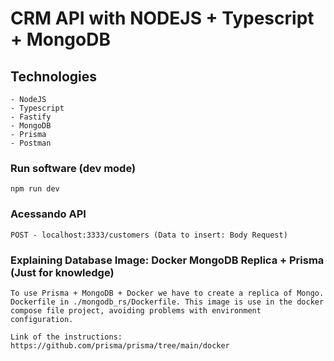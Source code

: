 # CRM API with NODEJS + Typescript + MongoDB

## Technologies
    - NodeJS
    - Typescript
    - Fastify
    - MongoDB
    - Prisma
    - Postman

### Run software (dev mode)
    npm run dev

### Acessando API
    POST - localhost:3333/customers (Data to insert: Body Request)


### Explaining Database Image: Docker MongoDB Replica + Prisma (Just for knowledge)
    To use Prisma + MongoDB + Docker we have to create a replica of Mongo. Dockerfile in ./mongodb_rs/Dockerfile. This image is use in the docker compose file project, avoiding problems with environment configuration.

    Link of the instructions: https://github.com/prisma/prisma/tree/main/docker
